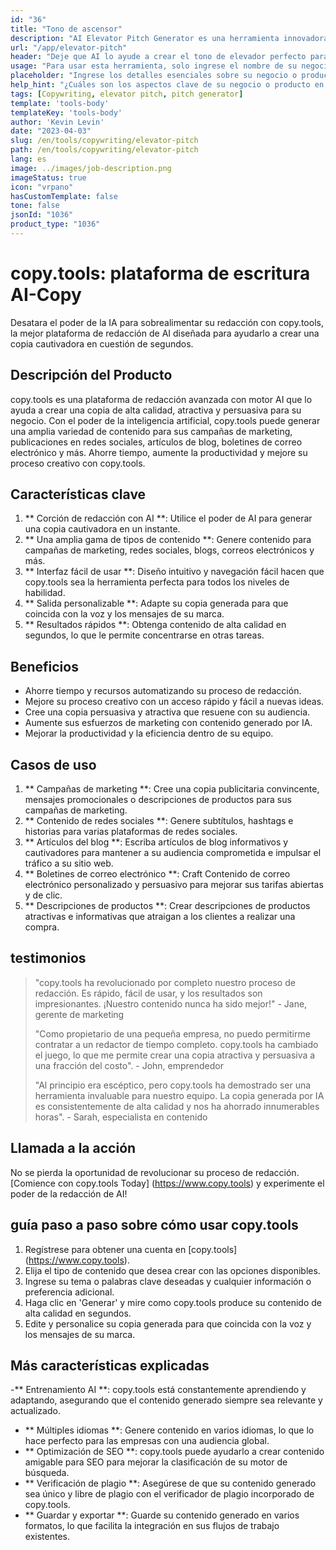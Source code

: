 ```yaml
---
id: "36"
title: "Tono de ascensor"
description: "AI Elevator Pitch Generator es una herramienta innovadora que utiliza inteligencia artificial para crear lanzamientos de ascensores persuasivos y cautivadores para su negocio, producto o servicio.  Impresione clientes o inversores potenciales con un tono conciso y atractivo que resalte los aspectos clave de su oferta, lo que lo hace destacar de la competencia."
url: "/app/elevator-pitch"
header: "Deje que AI lo ayude a crear el tono de elevador perfecto para su negocio o producto."
usage: "Para usar esta herramienta, solo ingrese el nombre de su negocio, las características clave y el público objetivo.  Este generador de IA creará un tono de ascensor bien elaborado, conciso y persuasivo que resalta los puntos de venta únicos de su negocio o producto."
placeholder: "Ingrese los detalles esenciales sobre su negocio o producto, por ejemplo, nombre comercial, características clave, público objetivo, etc."
help_hint: "¿Cuáles son los aspectos clave de su negocio o producto en los que desea centrarse?  Ingrese algunas palabras clave relacionadas con estos aspectos, y nuestra IA creará un pitch de elevador atractivo basado en su entrada."
tags: [Copywriting, elevator pitch, pitch generator]
template: 'tools-body'
templateKey: 'tools-body'
author: 'Kevin Levin'
date: "2023-04-03"
slug: /en/tools/copywriting/elevator-pitch
path: /en/tools/copywriting/elevator-pitch
lang: es
image: ../images/job-description.png
imageStatus: true
icon: "vrpano"
hasCustomTemplate: false
tone: false
jsonId: "1036"
product_type: "1036"
---
```

# copy.tools: plataforma de escritura AI-Copy

Desatara el poder de la IA para sobrealimentar su redacción con copy.tools, la mejor plataforma de redacción de AI diseñada para ayudarlo a crear una copia cautivadora en cuestión de segundos.

## Descripción del Producto

copy.tools es una plataforma de redacción avanzada con motor AI que lo ayuda a crear una copia de alta calidad, atractiva y persuasiva para su negocio.  Con el poder de la inteligencia artificial, copy.tools puede generar una amplia variedad de contenido para sus campañas de marketing, publicaciones en redes sociales, artículos de blog, boletines de correo electrónico y más.  Ahorre tiempo, aumente la productividad y mejore su proceso creativo con copy.tools.

## Características clave

1. ** Corción de redacción con AI **: Utilice el poder de AI para generar una copia cautivadora en un instante.
 2. ** Una amplia gama de tipos de contenido **: Genere contenido para campañas de marketing, redes sociales, blogs, correos electrónicos y más.
 3. ** Interfaz fácil de usar **: Diseño intuitivo y navegación fácil hacen que copy.tools sea la herramienta perfecta para todos los niveles de habilidad.
 4. ** Salida personalizable **: Adapte su copia generada para que coincida con la voz y los mensajes de su marca.
 5. ** Resultados rápidos **: Obtenga contenido de alta calidad en segundos, lo que le permite concentrarse en otras tareas.

## Beneficios

- Ahorre tiempo y recursos automatizando su proceso de redacción.
 - Mejore su proceso creativo con un acceso rápido y fácil a nuevas ideas.
 - Cree una copia persuasiva y atractiva que resuene con su audiencia.
 - Aumente sus esfuerzos de marketing con contenido generado por IA.
 - Mejorar la productividad y la eficiencia dentro de su equipo.

## Casos de uso

1. ** Campañas de marketing **: Cree una copia publicitaria convincente, mensajes promocionales o descripciones de productos para sus campañas de marketing.
 2. ** Contenido de redes sociales **: Genere subtítulos, hashtags e historias para varias plataformas de redes sociales.
 3. ** Artículos del blog **: Escriba artículos de blog informativos y cautivadores para mantener a su audiencia comprometida e impulsar el tráfico a su sitio web.
 4. ** Boletines de correo electrónico **: Craft Contenido de correo electrónico personalizado y persuasivo para mejorar sus tarifas abiertas y de clic.
 5. ** Descripciones de productos **: Crear descripciones de productos atractivas e informativas que atraigan a los clientes a realizar una compra.

## testimonios

> "copy.tools ha revolucionado por completo nuestro proceso de redacción. Es rápido, fácil de usar, y los resultados son impresionantes. ¡Nuestro contenido nunca ha sido mejor!"  - Jane, gerente de marketing
 >
 > "Como propietario de una pequeña empresa, no puedo permitirme contratar a un redactor de tiempo completo. copy.tools ha cambiado el juego, lo que me permite crear una copia atractiva y persuasiva a una fracción del costo".  - John, emprendedor
 >
 > "Al principio era escéptico, pero copy.tools ha demostrado ser una herramienta invaluable para nuestro equipo. La copia generada por IA es consistentemente de alta calidad y nos ha ahorrado innumerables horas".  - Sarah, especialista en contenido

## Llamada a la acción

No se pierda la oportunidad de revolucionar su proceso de redacción.  [Comience con copy.tools Today] (https://www.copy.tools) y experimente el poder de la redacción de AI!

## guía paso a paso sobre cómo usar copy.tools

1. Regístrese para obtener una cuenta en [copy.tools] (https://www.copy.tools).
 2. Elija el tipo de contenido que desea crear con las opciones disponibles.
 3. Ingrese su tema o palabras clave deseadas y cualquier información o preferencia adicional.
 4. Haga clic en 'Generar' y mire como copy.tools produce su contenido de alta calidad en segundos.
 5. Edite y personalice su copia generada para que coincida con la voz y los mensajes de su marca.

## Más características explicadas

-** Entrenamiento AI **: copy.tools está constantemente aprendiendo y adaptando, asegurando que el contenido generado siempre sea relevante y actualizado.
 - ** Múltiples idiomas **: Genere contenido en varios idiomas, lo que lo hace perfecto para las empresas con una audiencia global.
 - ** Optimización de SEO **: copy.tools puede ayudarlo a crear contenido amigable para SEO para mejorar la clasificación de su motor de búsqueda.
 - ** Verificación de plagio **: Asegúrese de que su contenido generado sea único y libre de plagio con el verificador de plagio incorporado de copy.tools.
 - ** Guardar y exportar **: Guarde su contenido generado en varios formatos, lo que facilita la integración en sus flujos de trabajo existentes.
